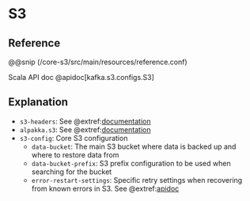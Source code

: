 # S3

## Reference

@@snip (/core-s3/src/main/resources/reference.conf)

Scala API doc @apidoc[kafka.s3.configs.S3]

## Explanation

* `s3-headers`: See @extref:[documentation](alpakka:akka/stream/alpakka/s3/headers/index.html)
* `alpakka.s3`: See @extref:[documentation](alpakka-docs:s3.html#configuration)
* `s3-config`: Core S3 configuration
    * `data-bucket`: The main S3 bucket where data is backed up and where to restore data from
    * `data-bucket-prefix`: S3 prefix configuration to be used when searching for the bucket
    * `error-restart-settings`: Specific retry settings when recovering from known errors in S3. See @extref:[apidoc](akka:akka/stream/RestartSettings.html)
